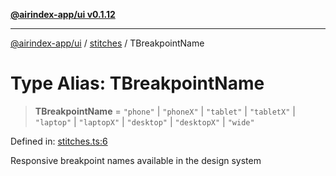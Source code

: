 [**@airindex-app/ui v0.1.12**](../../README.md)

***

[@airindex-app/ui](../../README.md) / [stitches](../README.md) / TBreakpointName

# Type Alias: TBreakpointName

> **TBreakpointName** = `"phone"` \| `"phoneX"` \| `"tablet"` \| `"tabletX"` \| `"laptop"` \| `"laptopX"` \| `"desktop"` \| `"desktopX"` \| `"wide"`

Defined in: [stitches.ts:6](https://github.com/airindex-app/ui/blob/51b723e17db3d2d7342fc2d9bd4a36ea0ad71f2a/src/types/stitches.ts#L6)

Responsive breakpoint names available in the design system
